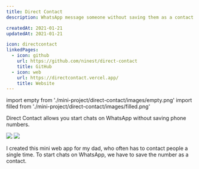 ```yaml
---
title: Direct Contact
description: WhatsApp message someone without saving them as a contact

createdAt: 2021-01-21
updatedAt: 2021-01-21

icon: directcontact
linkedPages:
  - icon: github
    url: https://github.com/ninest/direct-contact
    title: GitHub
  - icon: web
    url: https://directcontact.vercel.app/
    title: Website
---
```


import empty from './mini-project/direct-contact/images/empty.png'
import filled from './mini-project/direct-contact/images/filled.png'

Direct Contact allows you start chats on WhatsApp without saving phone numbers.

<div className="flex space-x-base">
  <Image src={empty} height={1314} width={900} />
  <Image src={filled} height={1314} width={900} />
</div>

I created this mini web app for my dad, who often has to contact people a single time. To start chats on WhatsApp, we have to save the number as a contact.

